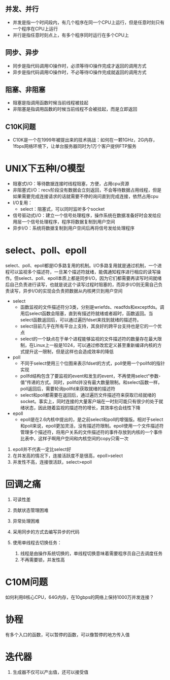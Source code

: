 ## 并发、并行
- 并发是指一个时间段内，有几个程序在同一个CPU上运行，但是任意时刻只有一个程序在CPU上运行
- 并行是指任意时刻点上，有多个程序同时运行在多个CPU上

## 同步、异步
- 同步是指代码调用IO操作时，必须等待IO操作完成才返回的调用方式
- 异步是指代码调用IO操作时，不必等待IO操作完成就返回的调用方式

## 阻塞、非阻塞
- 阻塞是指调用函数时候当前线程被挂起
- 非阻塞是指调用函数的时候当前线程不会被挂起，而是立即返回 

## C10K问题
- C10K是一个在1999年被提出来的技术挑战：如何在一颗1GHz，2G内存，1fbps网络环境下，让单台服务器同时为1万个客户提供FTP服务

# UNIX下五种I/O模型
- 阻塞式I/O：等待数据连接时线程阻塞，方便，占用cpu资源
- 非阻塞式I/O：recv阶段没有数据会立刻返回，不会等待数据占用线程，但是如果需要完成连接请求的话就需要不停的询问直到完成连接，依然占用cpu
- I/O复用：
    - select：阻塞式，可以同时监听多个socket
- 信号驱动式I/O：建立一个信号处理程序，操作系统在数据准备好时会发给应用层一个信号处理程序，程序将数据复制到用户空间
- 异步I/O：系统将数据复制到用户空间后再将信号发给处理程序

# select、poll、epoll
select、poll、epoll都是IO多路复用的机制。I/O多路复用就是通过机制，一个进程可以监视多个描述符，一旦某个描述符就绪，能偶通知程序进行相应的读写操作。但select、poll、epoll本质上都是同步I/O，因为它们都需要再读写时间就绪后自己负责进行读写，也就是说这个读写过程时阻塞的，而异步I/O则无需自己负责读写，异步I/O的实现会负责把数据从内核拷贝到用户空间
- select
    - 函数监视的文件描述符分3类，分别是wriefds、readfds和exceptfds。调用后select函数会阻塞，直到有描述符就绪或者超时，函数返回。当select函数返回后，可以通过遍历fdset来找到就绪的描述符。
    - select目前几乎在所有平台上支持，其良好的跨平台支持也是它的一个优点
    - select的一个缺点在于单个进程能够监视的文件描述符的数量存在最大限制，在Linux上一般是1024，可以通过修改宏定义甚至重新编译内核的方式提升这一限制，但是这样也会造成效率的降低
- poll
    - 不同于select使用三个位图来表示fdset的方式，poll使用一个pollfd的指针实现
    - pollfd结构包含了要监视的event和发生的event，不再使用select“参数-值”传递的方式。同时，pollfd并没有最大数量限制。和select函数一样，poll返回后，需要轮询pollfd来获取就绪的描述符
    - select和poll都需要在返回后，通过遍历文件描述符来获取已经就绪的socket。事实上，同时连接的大量客户端在一时刻可能只有很少的处于就绪状态，因此随着监视的描述符的增长，其效率也会线性下降
- epoll
    - epoll是在2.6内核中提出的，是之前select和poll的增强版。相对于select和poll来说，epoll更加灵活，没有描述符限制。epoll使用一个文件描述符管理多个描述符，将用户关系的文件描述符的事件存放到内核的一个事件比表中，这样子啊用户空间和内核空间的copy只需一次

1. epoll并不代表一定比select好
2. 在并发高的情况下，连接活跃度不是很高，epoll>select
3. 并发性不高，连接很活跃，select>epoll

# 回调之痛
1. 可读性差
2. 贡献状态管理困难
3. 异常处理困难

1. 采用同步的方式去编写异步的代码
2. 使用单线程去切换任务：
    1. 线程是由操作系统切换的，单线程切换意味着需要程序员自己去调度任务
    2. 不再需要锁，并发性高

# C10M问题
如何利用8核心CPU，64G内存，在10gbps的网络上保持1000万并发连接？

# 协程
有多个入口的函数，可以暂停的函数，可以像暂停的地方传入值

# 迭代器
1. 生成器不仅可以产出值，还可以接受值